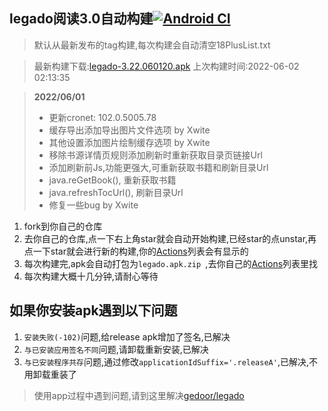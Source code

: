 ## legado阅读3.0自动构建[![Android CI](https://github.com/10bits/gedoor-Build/workflows/Android%20CI/badge.svg)](https://github.com/10bits/gedoor-Build/actions)

> 默认从最新发布的tag构建,每次构建会自动清空18PlusList.txt

> 最新构建下载:[legado-3.22.060120.apk](https://github.com/EternalTimes/gedoor-Build/releases/download/legado-3.22.060120/legado-3.22.060120.apk) 上次构建时间:2022-06-02 02:13:35
<!--start-->
> **2022/06/01**
> 
> * 更新cronet: 102.0.5005.78
> * 缓存导出添加导出图片文件选项 by Xwite
> * 其他设置添加图片绘制缓存选项 by Xwite
> * 移除书源详情页规则添加刷新时重新获取目录页链接Url
> * 添加刷新前Js,功能更强大,可重新获取书籍和刷新目录Url
> * java.reGetBook(), 重新获取书籍
> * java.refreshTocUrl(), 刷新目录Url
> * 修复一些bug by Xwite
<!--end-->
  
1. fork到你自己的仓库
2. 去你自己的仓库,点一下右上角star就会自动开始构建,已经star的点unstar,再点一下star就会进行新的构建,你的[Actions](https://github.com/10bits/gedoor-Build/actions)列表会有显示的
3. 每次构建完,apk会自动打包为`legado.apk.zip
`,去你自己的[Actions](https://github.com/10bits/gedoor-Build/actions)列表里找
4. 每次构建大概十几分钟,请耐心等待

## 如果你安装apk遇到以下问题

1. `安装失败(-102)`问题,给release apk增加了签名,已解决
2. `与已安装应用签名不同`问题,请卸载重新安装,已解决
3. `与已安装程序共存`问题,通过修改`applicationIdSuffix='.releaseA'`,已解决,不用卸载重装了
> 使用app过程中遇到问题,请到这里解决[gedoor/legado](https://github.com/gedoor/legado/issues)

